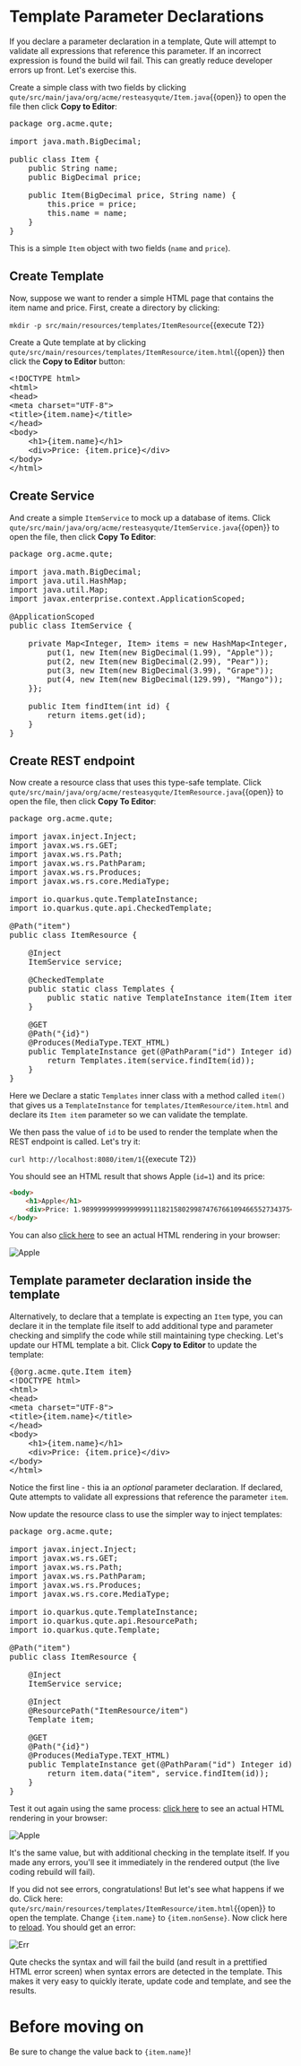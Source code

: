 # Template Parameter Declarations

If you declare a parameter declaration in a template, Qute will attempt to validate all expressions that reference this parameter. If an incorrect expression is found the build wil fail. This can greatly reduce developer errors up front. Let's exercise this.

Create a simple class with two fields by clicking `qute/src/main/java/org/acme/resteasyqute/Item.java`{{open}} to open the file then click **Copy to Editor**:

<pre class="file" data-filename="./qute/src/main/java/org/acme/resteasyqute/Item.java" data-target="replace">
package org.acme.qute;

import java.math.BigDecimal;

public class Item {
    public String name;
    public BigDecimal price;

    public Item(BigDecimal price, String name) {
        this.price = price;
        this.name = name;
    }
}
</pre>

This is a simple `Item` object with two fields (`name` and `price`).

## Create Template

Now, suppose we want to render a simple HTML page that contains the item name and price. First, create a directory by clicking:

`mkdir -p src/main/resources/templates/ItemResource`{{execute T2}}

Create a Qute template at by clicking `qute/src/main/resources/templates/ItemResource/item.html`{{open}} then click the **Copy to Editor** button:

<pre class="file" data-filename="./qute/src/main/resources/templates/ItemResource/item.html" data-target="replace">
&lt;!DOCTYPE html&gt;
&lt;html&gt;
&lt;head&gt;
&lt;meta charset=&quot;UTF-8&quot;&gt;
&lt;title&gt;{item.name}&lt;/title&gt;
&lt;/head&gt;
&lt;body&gt;
    &lt;h1&gt;{item.name}&lt;/h1&gt;
    &lt;div&gt;Price: {item.price}&lt;/div&gt;
&lt;/body&gt;
&lt;/html&gt;
</pre>

## Create Service

And create a simple `ItemService` to mock up a database of items. Click `qute/src/main/java/org/acme/resteasyqute/ItemService.java`{{open}} to open the file, then click **Copy To Editor**:

<pre class="file" data-filename="./qute/src/main/java/org/acme/resteasyqute/ItemService.java" data-target="replace">
package org.acme.qute;

import java.math.BigDecimal;
import java.util.HashMap;
import java.util.Map;
import javax.enterprise.context.ApplicationScoped;

@ApplicationScoped
public class ItemService {

    private Map&lt;Integer, Item&gt; items = new HashMap&lt;Integer, Item&gt;() {{
        put(1, new Item(new BigDecimal(1.99), &quot;Apple&quot;));
        put(2, new Item(new BigDecimal(2.99), &quot;Pear&quot;));
        put(3, new Item(new BigDecimal(3.99), &quot;Grape&quot;));
        put(4, new Item(new BigDecimal(129.99), &quot;Mango&quot;));
    }};

    public Item findItem(int id) {
        return items.get(id);
    }
}
</pre>

## Create REST endpoint

Now create a resource class that uses this type-safe template. Click `qute/src/main/java/org/acme/resteasyqute/ItemResource.java`{{open}} to open the file, then click **Copy To Editor**:

<pre class="file" data-filename="./qute/src/main/java/org/acme/resteasyqute/ItemResource.java" data-target="replace">
package org.acme.qute;

import javax.inject.Inject;
import javax.ws.rs.GET;
import javax.ws.rs.Path;
import javax.ws.rs.PathParam;
import javax.ws.rs.Produces;
import javax.ws.rs.core.MediaType;

import io.quarkus.qute.TemplateInstance;
import io.quarkus.qute.api.CheckedTemplate;

@Path("item")
public class ItemResource {

    @Inject
    ItemService service;

    @CheckedTemplate
    public static class Templates {
        public static native TemplateInstance item(Item item);
    }

    @GET
    @Path("{id}")
    @Produces(MediaType.TEXT_HTML)
    public TemplateInstance get(@PathParam("id") Integer id) {
        return Templates.item(service.findItem(id));
    }
}
</pre>

Here we Declare a static `Templates` inner class with a method called `item()` that gives us a `TemplateInstance` for `templates/ItemResource/item.html` and declare its `Item item` parameter so we can validate the template.

We then pass the value of `id` to be used to render the template when the REST endpoint is called. Let's try it:

`curl http://localhost:8080/item/1`{{execute T2}}

You should see an HTML result that shows Apple (`id=1`) and its price:

```html
<body>
    <h1>Apple</h1>
    <div>Price: 1.9899999999999999911182158029987476766109466552734375</div>
</body>
```

You can also [click here](https://[[CLIENT_SUBDOMAIN]]-8080-[[KATACODA_HOST]].environments.katacoda.com/item/1) to see an actual HTML rendering in your browser:

![Apple](/openshift/assets/middleware/quarkus/qute-apple.png)

## Template parameter declaration inside the template

Alternatively, to declare that a template is expecting an `Item` type, you can declare it in the template file itself to add additional type and parameter checking and simplify the code while still maintaining type checking. Let's update our HTML template a bit. Click **Copy to Editor** to update the template:

<pre class="file" data-filename="./qute/src/main/resources/templates/ItemResource/item.html" data-target="replace">
{@org.acme.qute.Item item}
&lt;!DOCTYPE html&gt;
&lt;html&gt;
&lt;head&gt;
&lt;meta charset=&quot;UTF-8&quot;&gt;
&lt;title&gt;{item.name}&lt;/title&gt;
&lt;/head&gt;
&lt;body&gt;
    &lt;h1&gt;{item.name}&lt;/h1&gt;
    &lt;div&gt;Price: {item.price}&lt;/div&gt;
&lt;/body&gt;
&lt;/html&gt;
</pre>

Notice the first line - this ia an _optional_ parameter declaration. If declared, Qute attempts to validate all expressions that reference the parameter `item`.

Now update the resource class to use the simpler way to inject templates:

<pre class="file" data-filename="./qute/src/main/java/org/acme/resteasyqute/ItemResource.java" data-target="replace">
package org.acme.qute;

import javax.inject.Inject;
import javax.ws.rs.GET;
import javax.ws.rs.Path;
import javax.ws.rs.PathParam;
import javax.ws.rs.Produces;
import javax.ws.rs.core.MediaType;

import io.quarkus.qute.TemplateInstance;
import io.quarkus.qute.api.ResourcePath;
import io.quarkus.qute.Template;

@Path("item")
public class ItemResource {

    @Inject
    ItemService service;

    @Inject
    @ResourcePath("ItemResource/item")
    Template item;

    @GET
    @Path("{id}")
    @Produces(MediaType.TEXT_HTML)
    public TemplateInstance get(@PathParam("id") Integer id) {
        return item.data("item", service.findItem(id));
    }
}
</pre>

Test it out again using the same process: [click here](https://[[CLIENT_SUBDOMAIN]]-8080-[[KATACODA_HOST]].environments.katacoda.com/item/1) to see an actual HTML rendering in your browser:

![Apple](/openshift/assets/middleware/quarkus/qute-apple.png)

It's the same value, but with additional checking in the template itself. If you made any errors, you'll see it immediately in the rendered output (the live coding rebuild will fail).

If you did not see errors, congratulations! But let's see what happens if we do. Click here: `qute/src/main/resources/templates/ItemResource/item.html`{{open}} to open the template. Change `{item.name}` to `{item.nonSense}`. Now click here to [reload](https://[[CLIENT_SUBDOMAIN]]-8080-[[KATACODA_HOST]].environments.katacoda.com/item/1). You should get an error:

![Err](/openshift/assets/middleware/quarkus/qute-err.png)

Qute checks the syntax and will fail the build (and result in a prettified HTML error screen) when syntax errors are detected in the template. This makes it very easy to quickly iterate, update code and template, and see the results.

# Before moving on

Be sure to change the value back to `{item.name}`!

